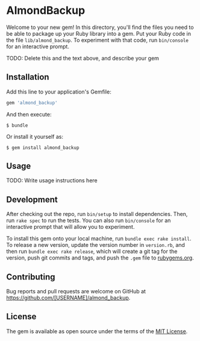# AlmondBackup

Welcome to your new gem! In this directory, you'll find the files you need to be able to package up your Ruby library into a gem. Put your Ruby code in the file `lib/almond_backup`. To experiment with that code, run `bin/console` for an interactive prompt.

TODO: Delete this and the text above, and describe your gem

## Installation

Add this line to your application's Gemfile:

```ruby
gem 'almond_backup'
```

And then execute:

    $ bundle

Or install it yourself as:

    $ gem install almond_backup

## Usage

TODO: Write usage instructions here

## Development

After checking out the repo, run `bin/setup` to install dependencies. Then, run `rake spec` to run the tests. You can also run `bin/console` for an interactive prompt that will allow you to experiment.

To install this gem onto your local machine, run `bundle exec rake install`. To release a new version, update the version number in `version.rb`, and then run `bundle exec rake release`, which will create a git tag for the version, push git commits and tags, and push the `.gem` file to [rubygems.org](https://rubygems.org).

## Contributing

Bug reports and pull requests are welcome on GitHub at https://github.com/[USERNAME]/almond_backup.

## License

The gem is available as open source under the terms of the [MIT License](https://opensource.org/licenses/MIT).
